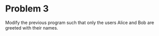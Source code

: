 # Problem 3
Modify the previous program such that only the users Alice and Bob are greeted with their names.
